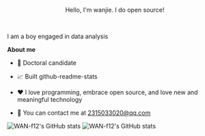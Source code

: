 <p align="center">Hello, I'm wanjie. I do open source!</p>

<br />

I am a boy engaged in data analysis

**About me**

- 💼 Doctoral candidate

- 📈 Built github-readme-stats
- ❤️ I love programming, embrace open source, and love new and meaningful technology
- 💬 You can contact me at 2315033020@qq.com
 

![WAN-f12's GitHub stats](https://github-readme-stats.vercel.app/api?username=WAN-f12)
![WAN-f12's GitHub stats](https://github-readme-stats.vercel.app/api?username=WAN-f12&show_icons=true&theme=cobalt)


